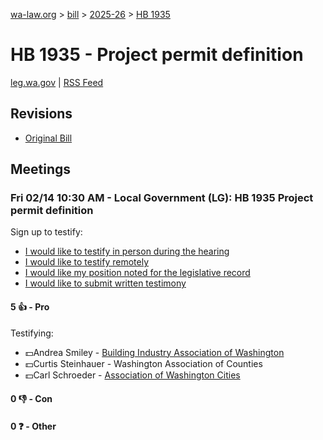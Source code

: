 [wa-law.org](/) > [bill](/bill/) > [2025-26](/bill/2025-26/) > [HB 1935](/bill/2025-26/hb/1935/)

# HB 1935 - Project permit definition
[leg.wa.gov](https://app.leg.wa.gov/billsummary?BillNumber=1935&Year=2025&Initiative=false) | [RSS Feed](./rss.xml)

## Revisions
* [Original Bill](1/)

## Meetings
### Fri 02/14 10:30 AM - Local Government (LG): HB 1935 Project permit definition
Sign up to testify:
* [I would like to testify in person during the hearing](https://app.leg.wa.gov/csi/Testifier/Add?chamber=House&mId=32728&aId=164132&caId=25813&tId=1)
* [I would like to testify remotely](https://app.leg.wa.gov/csi/Testifier/Add?chamber=House&mId=32728&aId=164132&caId=25813&tId=2)
* [I would like my position noted for the legislative record](https://app.leg.wa.gov/csi/Testifier/Add?chamber=House&mId=32728&aId=164132&caId=25813&tId=3)
* [I would like to submit written testimony](https://app.leg.wa.gov/csi/Testifier/Add?chamber=House&mId=32728&aId=164132&caId=25813&tId=4)

#### 5 👍 - Pro
Testifying:
* 💵Andrea Smiley - [Building Industry Association of Washington](/org/building_industry_association_of_washington/)
* 💵Curtis Steinhauer - Washington Association of Counties
* 💵Carl Schroeder - [Association of Washington Cities](/org/association_of_washington_cities/)

#### 0 👎 - Con

#### 0 ❓ - Other
